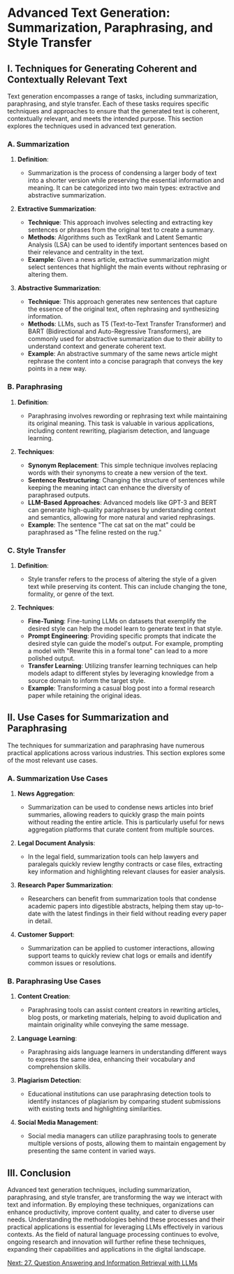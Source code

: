 # Advanced Text Generation: Summarization, Paraphrasing, and Style Transfer

## I. Techniques for Generating Coherent and Contextually Relevant Text

Text generation encompasses a range of tasks, including summarization, paraphrasing, and style transfer. Each of these tasks requires specific techniques and approaches to ensure that the generated text is coherent, contextually relevant, and meets the intended purpose. This section explores the techniques used in advanced text generation.

### A. Summarization

1. **Definition**:
   - Summarization is the process of condensing a larger body of text into a shorter version while preserving the essential information and meaning. It can be categorized into two main types: extractive and abstractive summarization.

2. **Extractive Summarization**:
   - **Technique**: This approach involves selecting and extracting key sentences or phrases from the original text to create a summary.
   - **Methods**: Algorithms such as TextRank and Latent Semantic Analysis (LSA) can be used to identify important sentences based on their relevance and centrality in the text.
   - **Example**: Given a news article, extractive summarization might select sentences that highlight the main events without rephrasing or altering them.

3. **Abstractive Summarization**:
   - **Technique**: This approach generates new sentences that capture the essence of the original text, often rephrasing and synthesizing information.
   - **Methods**: LLMs, such as T5 (Text-to-Text Transfer Transformer) and BART (Bidirectional and Auto-Regressive Transformers), are commonly used for abstractive summarization due to their ability to understand context and generate coherent text.
   - **Example**: An abstractive summary of the same news article might rephrase the content into a concise paragraph that conveys the key points in a new way.

### B. Paraphrasing

1. **Definition**:
   - Paraphrasing involves rewording or rephrasing text while maintaining its original meaning. This task is valuable in various applications, including content rewriting, plagiarism detection, and language learning.

2. **Techniques**:
   - **Synonym Replacement**: This simple technique involves replacing words with their synonyms to create a new version of the text.
   - **Sentence Restructuring**: Changing the structure of sentences while keeping the meaning intact can enhance the diversity of paraphrased outputs.
   - **LLM-Based Approaches**: Advanced models like GPT-3 and BERT can generate high-quality paraphrases by understanding context and semantics, allowing for more natural and varied rephrasings.
   - **Example**: The sentence "The cat sat on the mat" could be paraphrased as "The feline rested on the rug."

### C. Style Transfer

1. **Definition**:
   - Style transfer refers to the process of altering the style of a given text while preserving its content. This can include changing the tone, formality, or genre of the text.

2. **Techniques**:
   - **Fine-Tuning**: Fine-tuning LLMs on datasets that exemplify the desired style can help the model learn to generate text in that style.
   - **Prompt Engineering**: Providing specific prompts that indicate the desired style can guide the model's output. For example, prompting a model with "Rewrite this in a formal tone" can lead to a more polished output.
   - **Transfer Learning**: Utilizing transfer learning techniques can help models adapt to different styles by leveraging knowledge from a source domain to inform the target style.
   - **Example**: Transforming a casual blog post into a formal research paper while retaining the original ideas.

## II. Use Cases for Summarization and Paraphrasing

The techniques for summarization and paraphrasing have numerous practical applications across various industries. This section explores some of the most relevant use cases.

### A. Summarization Use Cases

1. **News Aggregation**:
   - Summarization can be used to condense news articles into brief summaries, allowing readers to quickly grasp the main points without reading the entire article. This is particularly useful for news aggregation platforms that curate content from multiple sources.

2. **Legal Document Analysis**:
   - In the legal field, summarization tools can help lawyers and paralegals quickly review lengthy contracts or case files, extracting key information and highlighting relevant clauses for easier analysis.

3. **Research Paper Summarization**:
   - Researchers can benefit from summarization tools that condense academic papers into digestible abstracts, helping them stay up-to-date with the latest findings in their field without reading every paper in detail.

4. **Customer Support**:
   - Summarization can be applied to customer interactions, allowing support teams to quickly review chat logs or emails and identify common issues or resolutions.

### B. Paraphrasing Use Cases

1. **Content Creation**:
   - Paraphrasing tools can assist content creators in rewriting articles, blog posts, or marketing materials, helping to avoid duplication and maintain originality while conveying the same message.

2. **Language Learning**:
   - Paraphrasing aids language learners in understanding different ways to express the same idea, enhancing their vocabulary and comprehension skills.

3. **Plagiarism Detection**:
   - Educational institutions can use paraphrasing detection tools to identify instances of plagiarism by comparing student submissions with existing texts and highlighting similarities.

4. **Social Media Management**:
   - Social media managers can utilize paraphrasing tools to generate multiple versions of posts, allowing them to maintain engagement by presenting the same content in varied ways.

## III. Conclusion

Advanced text generation techniques, including summarization, paraphrasing, and style transfer, are transforming the way we interact with text and information. By employing these techniques, organizations can enhance productivity, improve content quality, and cater to diverse user needs. Understanding the methodologies behind these processes and their practical applications is essential for leveraging LLMs effectively in various contexts. As the field of natural language processing continues to evolve, ongoing research and innovation will further refine these techniques, expanding their capabilities and applications in the digital landscape.

[Next: 27. Question Answering and Information Retrieval with LLMs](./27_question_answering_and_information_retrieval_with_llms.md)